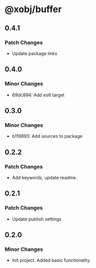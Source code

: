 # @xobj/buffer

## 0.4.1

### Patch Changes

- Update package links

## 0.4.0

### Minor Changes

- 69dc894: Add es6 target

## 0.3.0

### Minor Changes

- b119893: Add sources to package

## 0.2.2

### Patch Changes

- Add keywords, update readme.

## 0.2.1

### Patch Changes

- Update publish settings

## 0.2.0

### Minor Changes

- Init project. Added basic functionality.
